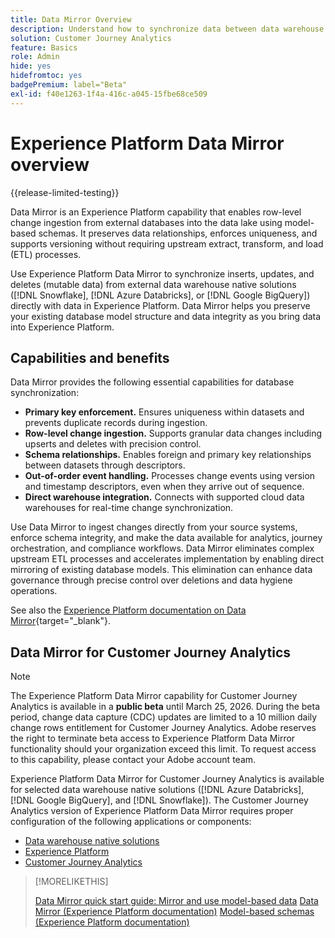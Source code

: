 ```yaml
---
title: Data Mirror Overview
description: Understand how to synchronize data between data warehouse native solutions and Customer Journey Analytics
solution: Customer Journey Analytics
feature: Basics
role: Admin
hide: yes
hidefromtoc: yes
badgePremium: label="Beta"
exl-id: f40e1263-1f4a-416c-a045-15fbe68ce509
---
```

# Experience Platform Data Mirror overview

{{release-limited-testing}}

Data Mirror is an Experience Platform capability that enables row-level change ingestion from external databases into the data lake using model-based schemas. It preserves data relationships, enforces uniqueness, and supports versioning without requiring upstream extract, transform, and load (ETL) processes.

Use Experience Platform Data Mirror to synchronize inserts, updates, and deletes (mutable data) from external data warehouse native solutions ([!DNL Snowflake], [!DNL Azure Databricks], or [!DNL Google BigQuery]) directly with data in Experience Platform. Data Mirror helps you preserve your existing database model structure and data integrity as you bring data into Experience Platform.

## Capabilities and benefits

Data Mirror provides the following essential capabilities for database synchronization:

* **Primary key enforcement.** Ensures uniqueness within datasets and prevents duplicate records during ingestion.
* **Row-level change ingestion.** Supports granular data changes including upserts and deletes with precision control.
* **Schema relationships.** Enables foreign and primary key relationships between datasets through descriptors.
* **Out-of-order event handling.** Processes change events using version and timestamp descriptors, even when they arrive out of sequence.
* **Direct warehouse integration.** Connects with supported cloud data warehouses for real-time change synchronization.

Use Data Mirror to ingest changes directly from your source systems, enforce schema integrity, and make the data available for analytics, journey orchestration, and compliance workflows. Data Mirror eliminates complex upstream ETL processes and accelerates implementation by enabling direct mirroring of existing database models. This elimination can enhance data governance through precise control over deletions and data hygiene operations.

See also the [Experience Platform documentation on Data Mirror](https://experienceleague.adobe.com/en/docs/experience-platform/xdm/data-mirror/overview){target="_blank"}.

## Data Mirror for Customer Journey Analytics

>[!NOTE]
>
>The Experience Platform Data Mirror capability for Customer Journey Analytics is available in a **public beta** until March 25, 2026. During the beta period, change data capture (CDC) updates are limited to a 10 million daily change rows entitlement for Customer Journey Analytics. Adobe reserves the right to terminate beta access to Experience Platform Data Mirror functionality should your organization exceed this limit. To request access to this capability, please contact your Adobe account team.
>

Experience Platform Data Mirror for Customer Journey Analytics is available for selected data warehouse native solutions ([!DNL Azure Databricks], [!DNL Google BigQuery], and [!DNL Snowflake]). The Customer Journey Analytics version of Experience Platform Data Mirror requires proper configuration of the following applications or components:

* [Data warehouse native solutions](datawarehouse.md)
* [Experience Platform](aep.md)
* [Customer Journey Analytics](cja.md)

>[!MORELIKETHIS]
>
>[Data Mirror quick start guide: Mirror and use model-based data](model-based.md)
>[Data Mirror (Experience Platform documentation)](https://experienceleague.adobe.com/en/docs/experience-platform/xdm/data-mirror/overview)
>[Model-based schemas (Experience Platform documentation)](https://experienceleague.adobe.com/en/docs/experience-platform/xdm/schema/model-based)
